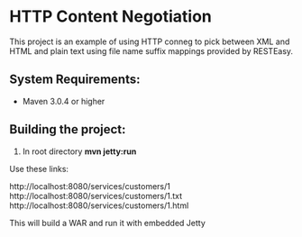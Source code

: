 HTTP Content Negotiation
=========================

This project is an example of using HTTP conneg to pick between XML and HTML and plain text using file name suffix
mappings provided by RESTEasy.


System Requirements:
-------------------------

- Maven 3.0.4 or higher


Building the project:
-------------------------

1. In root directory **mvn jetty:run**



Use these links:


http://localhost:8080/services/customers/1
http://localhost:8080/services/customers/1.txt
http://localhost:8080/services/customers/1.html


This will build a WAR and run it with embedded Jetty
